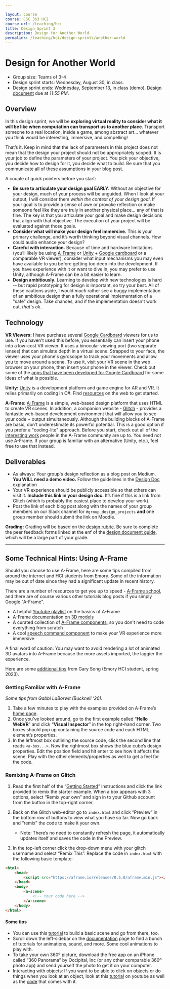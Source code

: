 ```yaml
---

layout: course
course: CSC 363 HCI
course-url: /teaching/hci
title: Design Sprint 3
description: Design for Another World
permalink: /teaching/hci/design-sprints/another-world
---
```


# Design for Another World

* Group size: Teams of 3-4
* Design sprint starts: Wednesday, August 30, in class.
* Design sprint ends: Wednesday, September 13, in class (demo). [Design document](/teaching/hci/design-doc) due at *11:55 PM*. 

## Overview 

In this design sprint, we will be **exploring virtual reality to consider what it will be like when computation can transport us to another place**. Transport someone to a real location, inside a game, among abstract art… whatever you think would be interesting, immersive, and compelling!

That’s it. Keep in mind that the lack of parameters in this project does not mean that the design your project should not be appropriately scoped. It is your job to define the parameters of your project. You pick your objective, you decide how to design for it, you decide what to build. Be sure that you communicate all of these assumptions in your blog post.

A couple of quick pointers before you start:
* **Be sure to articulate your design goal EARLY.** Without an objective for your design, much of your process will be unguided. When I look at your output, I will consider them *within the context of your design goal*. If your goal is to provide a sense of awe or provoke reflection or make someone feel like they are truly in another physical place… any of that is fine. The key is that you articulate your goal and make design decisions that align with that objective. The execution of your project will be evaluated against those goals.
* **Consider what will make your design feel immersive.** This is your primary challenge, and it’s worth thinking beyond visual channels. How could audio enhance your design?
* **Careful with interaction.** Because of time and hardware limitations (you’ll likely be using [A-Frame](https://aframe.io/) or [Unity](https://unity.com/) + [Google cardboard](https://vr.google.com/cardboard/) or a comparable VR viewer), consider what input mechanisms you may even have available to you before getting too deep into the development. If you have experience with it or want to dive in, you may prefer to use Unity, although A-Frame can be a bit easier to learn.
* **Design ambitiously.** Learning to develop with new technologies is hard -- but rapid prototyping for design is important, so try your best. All of these cautions aside, I would *much* rather see a buggy implementation of an ambitious design than a fully operational implementation of a "safe" design. Take chances, and if the implementation doesn't work out, *that's ok*.

## Technology

**VR Viewers:** I have purchase several [Google Cardboard](https://www.youtube.com/watch?v=SxAj2lyX4oU) viewers for us to use. If you haven't used this before, you essentially can insert your phone into a low-cost VR viewer. It uses a binocular viewing port (two separate lenses) that can simulate depth in a virtual scene. Strapped to your face, the viewer uses your phone's gyroscope to track your movements and allow you to move around a scene. To use it, visit your VR scene in the web browser on your phone, then insert your phone in the viewer. Check out some of the [apps that have been developed for Google Cardboard](https://play.google.com/store/search?q=cardboard+apps&c=apps&hl=en_US&pli=1) for some ideas of what is possible.

**Unity:** [Unity](https://unity.com/) is a development platform and game engine for AR and VR. It relies primarily on coding in C#. Find [resources](https://learn.unity.com/) on the web to get started.

**A-Frame:** [A-Frame](https://aframe.io/) is a simple, web-based design platform that uses HTML to create VR scenes. In addition, a companion website - [Glitch](https://glitch.com/) - provides a fantastic web-based development environment that will allow you to see your code + output simultaneously. Although the building blocks of A-Frame are basic, don’t underestimate its powerful potential. This is a good option if you prefer a "coding-lite" approach. Before you start, check out all of the [interesting work](https://aframe.io/blog/) people in the A-Frame community are up to. You need not use A-Frame. If your group is familiar with an alternative (Unity, etc.), feel free to use that instead.


## Deliverables

* As always: Your group's design reflection as a blog post on Medium. **You WILL need a demo video.** Follow the guidelines in the [Design Doc](/teaching/hci/design-doc) explanation
* Your VR experience should be publicly accessible so that others can visit it. **Include this link in your design doc.** It’s fine if this is a link from Glitch (which is probably the easiest place to develop your work).
* Post the link of each blog post along with the names of your group members on our Slack channel for `#group_design_projects` **and** one group member should submit the link on Moodle.

**Grading:** Grading will be based on the [design rubric](https://docs.google.com/spreadsheets/d/1aI9LcmVZmh_977G__U4Guz_rPRCwWZs26J_yHXbhSyY/edit?usp=sharing). Be sure to complete the peer feedback forms linked
at the enf of the [design document guide](/teaching/hci/design-doc), which will be a large part of your grade. 

-----

## Some Technical Hints: Using A-Frame
Should you choose to use A-Frame, here are some tips compiled from around the internet and HCI students from Emory. Some of the information may be out of date since they had a significant update in recent history.

There are a number of resources to get you up to speed - [A-Frame school](https://aframe.io/aframe-school/#/), and there are of course various other tutorials blog posts if you simply Google "A-Frame".

* A helpful [Youtube playlist](https://www.youtube.com/playlist?list=PLP3KjR1TMw7ekqC4o5gy0rR4odw7Jga84) on the basics of A-Frame
* A-Frame documentation on [3D models](https://aframe.io/docs/1.6.0/introduction/)
* A curated collection of [A-Frame components](https://aframe.io/aframe-registry/), so you don't need to code everything from scratch
* A cool [speech command component](https://www.npmjs.com/package/aframe-speech-command-component) to make your VR experience more immersive

A final word of caution: You may want to avoid rendering a lot of animated 3D avatars into A-Frame because the more assets imported, the laggier the experience.

Here are some [additional tips](https://medium.com/@Songary/technical-tips-for-designing-in-a-frame-6d705a2dd7a9) from Gary Song (Emory HCI student, spring 2023).


### Getting Familiar with A-Frame

*Some tips from Gabbi LaBorwit (Bucknell ‘20).*

1. Take a few minutes to play with the examples provided on A-Frame’s [home page](https://aframe.io/examples/showcase/helloworld/).
2. Once you’ve looked around, go to the first example called “**Hello WebVR**” and click “**Visual Inspector**” in the top right-hand corner. Two boxes should pop up containing the source code and each HTML element’s properties.
3. In the leftmost box outlining the source code, click the second line that reads `<a-box...>`. Now the rightmost box shows the blue cube’s design properties. Edit the position field and hit enter to see how it affects the scene. Play with the other elements/properties as well to get a feel for the code.

### Remixing A-Frame on Glitch
1. Read the first half of the “[Getting Started](https://aframe.io/docs/0.5.0/introduction/#getting-started)” instructions and click the link provided to remix the starter example. When a box appears with 3 options, select “Remix your own” and sign in to your Github account from the button in the top-right corner.

2. Back on the Glitch web-editor go to `index.html` and click “Preview” in the bottom row of buttons to view what you have so far. Now go back and “remix” the code to make it your own.
    * Note: There’s no need to constantly refresh the page, it automatically updates itself and saves the code in the Preview.

3. In the top-left corner click the drop-down menu with your glitch username and select “Remix This”. Replace the code in `index.html` with the following basic template:

```html
<html>
    <head>
        <script src="https://aframe.io/releases/0.5.0/aframe.min.js"></script>
    </head>
    <body>
        <a-scene>
            <!-- Your code here -->
        </a-scene>
    </body>
</html>
```

#### Some tips
* You can use this [tutorial](https://aframe.io/docs/0.5.0/guides/building-a-basic-scene.html) to build a basic scene and go from there, too.
* Scroll down the left-sidebar on the [documentation](https://aframe.io/docs/0.5.0/introduction/) page to find a bunch of tutorials for animations, sound, and more.
Some cool animations to play with.
* To take your own 360º picture, download the free app on an iPhone called “360 Panorama” by Occipital, Inc (or any other comparable 360º photo app) and send yourself the photo to get it on your computer.
* Interacting with objects: If you want to be able to click on objects or do things when you look at an object, look at this [tutorial](https://www.youtube.com/watch?v=yM89f0GLzB0) on youtube as well as the [code](https://github.com/SonarSystems/A-Frame-WebVR-Tutorials/blob/master/%5B6%5D%20Interacting%20With%20Objects/index.html) that comes with it.